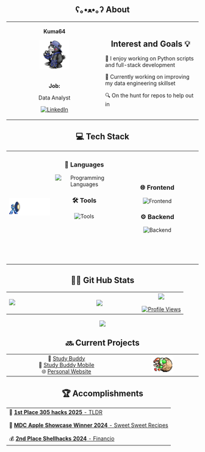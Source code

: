 <div align="center">
  <h2> ʕ｡•ﻌ•｡ʔ About  </h2>
</div>
<div align="center">
  <table border="0" cellpadding="20" cellspacing="0" width="100%">
    <tr>
      <td align="center" width="50%">
        <p><strong>Kuma64</strong> </p>
        <img src="assets/bearmon.jpg" alt="Bearmon" width="33%" />
        <br><br>
        <p><strong>Job:</strong></p>
        <p>Data Analyst<p>
        <!-- 🔗 Social Links -->
        <a href="https://www.linkedin.com/in/timothy-dance-231149259/">
          <img src="https://img.shields.io/badge/-LinkedIn-0A66C2?style=flat&logo=linkedin&logoColor=white" alt="LinkedIn"/>
        </a>
      </td>
      <td align="left" width="60%">
        <h2 align="center">Interest and Goals 💡 </h2>
        <p>🐻 I enjoy working on Python scripts and full-stack development </p>
        <p>💪 Currently working on improving my data engineering skillset </p>
        <p>🔍 On the hunt for repos to help out in </p>
    </tr>
  </table>
</div>

<div align="center">
  <h2>💻 Tech Stack</h2>
</div>
<div align="center">
  <table>
    <tr>
      <td align="center" width="24%">
         <img src="assets/megamanxChargeShot.gif" alt=" "> 
      </td>
      <td align="center" width="33%" style="padding-bottom: 100px;" >
        <h3>📝 Languages</h3>
          <img src="https://skillicons.dev/icons?i=python,c#,swift,sql" alt="Programming Languages"/>
        <h3>🛠️ Tools</h3>
          <img src="https://skillicons.dev/icons?i=vscode,visualstudio,git,github,docker" alt="Tools"/>
        <br><br>
      </td>
      <td align="center" width="%33">
        <h3>🌐 Frontend</h3>
          <img src="https://skillicons.dev/icons?i=html,css,js,react,dotnet" alt="Frontend"/>
        <h3>⚙️ Backend</h3>
          <img src="https://skillicons.dev/icons?i=mysql,mongodb,javascript,postman" alt="Backend"/>
        <br><br>
    </tr>
  </table>
</div>

<div align="center">
  <h2>🏋️‍♂️ Git Hub Stats</h2>
</div>

<table>
  <tr>
    <td align="left" width="30%">
        <img src="assets/workout.gif" alt=" "> 
    </td>
    <td align="center" width="45%">
      <a href="https://github.com/Kumasega64">
        <img height="200px" align="center" src="https://github-readme-stats.vercel.app/api?username=Kumasega64&show_icons=true&theme=radical" />
    </td>
    <td align="center" width="25%">
       <a href="https://github.com/Kumasega64">
      <img height="200px" align="center" src="https://github-readme-stats.vercel.app/api/top-langs/?username=Kumasega64" />
      <br><br>
      <img src="https://komarev.com/ghpvc/?username=Kumasega64&style=for-the-badge&color=7C3AED&label=Profile+Views&labelColor=1a1b27" alt="Profile Views"/>
    </td>
  </tr>
</table>

<p align="center">
  <a href="https://github.com/Kumasega64">
    <img height="200px" align="center" 
         src="https://github-readme-activity-graph.vercel.app/graph?username=Kumasega64&bg_color=0D0D0D&color=1E90FF&line=1E90FF&point=FF6B6B&area=true&hide_border=true" />
  </a>
</p>

  
<div align="center">
  <h2> 🔜 Current Projects</h2>
</div>

<div align="center">
  <table border="0" cellpadding="20" cellspacing="0" width="100%">
    <tr>
      <td align="center" width="50%">
        📘 <a href="https://github.com/Kumasega64/studyDen" target="_blank">Study Buddy</a><br>
        📱 <a href="https://github.com/KristianCorrea/study-buddy-mobile" target="_blank">Study Buddy Mobile</a><br>
        🌐 <a href="https://github.com/Kumasega64/KumasPersonalWebsite" target="_blank">Personal Website</a>
    </td>
      <td align="center" width="30%">
         <img src="assets/yoshi.gif" alt=" " width="33%" > 
    </td>
  </table>
</div>

<div align="center">
  <h2> 🏆 Accomplishments</h2>
</div>

<div align="center">
  <table>
    <tr>
      <td>
        📰 <a href="https://devpost.com/software/tldr-aef8ug?_gl=1*2jkpri*_gcl_au*MTc1ODM1ODg5NS4xNzU4MDQwODc3*_ga*NTgxODUyODk0LjE3NTgwNDA4Nzc.*_ga_0YHJK3Y10M*czE3NTg2Mzk5MzQkbzMkZzEkdDE3NTg2NDAzNzUkajYwJGwwJGgw" target="_blank"><strong>1st Place 305 hacks 2025</strong> - TLDR</a><br>
       <br>
         🍰 <a href="https://github.com/Kumasega64/SweetSweetRecipes" target="_blank"><strong>MDC Apple Showcase Winner 2024</strong> - Sweet Sweet Recipes</a><br>
       <br>
        💰 <a href="https://devpost.com/software/financio-xg15bp" target="_blank"><strong>2nd Place Shellhacks 2024</strong> - Financio</a><br>
      </td>
    </tr>
  </table>
</div>


      
      





